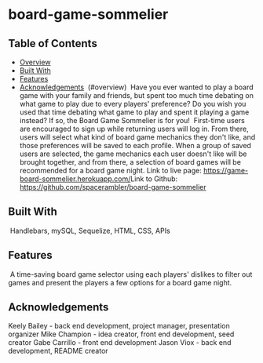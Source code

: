 # board-game-sommelier

## Table of Contents

- [Overview](#overview)
- [Built With](#built-with)
- [Features](#features)
- [Acknowledgements](#acknowledgements)
  ​
  (#overview)
  ​
  Have you ever wanted to play a board game with your family and friends, but spent too much time debating on what game to play due to every players' preference? Do you wish you used that time debating what game to play and spent it playing a game instead? If so, the Board Game Sommelier is for you!
  ​
  First-time users are encouraged to sign up while returning users will log in. From there, users will select what kind of board game mechanics they don't like, and those preferences will be saved to each profile. When a group of saved users are selected, the game mechanics each user doesn't like will be brought together, and from there, a selection of board games will be recommended for a board game night.
  ​
  Link to live page: https://game-board-sommelier.herokuapp.com/
  ​
  ​Link to Github: https://github.com/spacerambler/board-game-sommelier
  ​

## Built With

​
Handlebars, mySQL, Sequelize, HTML, CSS, APIs
​

## Features

​
A time-saving board game selector using each players' dislikes to filter out games and present the players a few options for a board game night.
​

## Acknowledgements

Keely Bailey - back end development, project manager, presentation organizer
Mike Champion - idea creator, front end development, seed creator
Gabe Carrillo - front end development
Jason Viox - back end development, README creator
